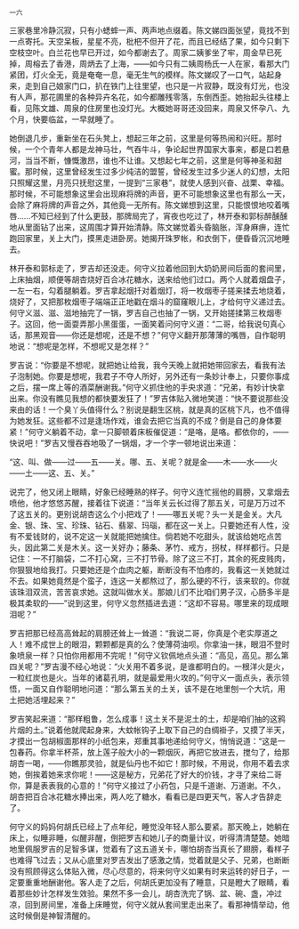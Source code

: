     一六 

   三家巷里冷静沉寂，只有小蟋蟀一声、两声地点缀着。陈文娣四面张望，竟找不到一点寄托。天空呆板，星星不亮，枇杷不但开了花，而且已经结了果，如今只剩下空枝空叶。白兰花也早已开过，如今都谢去了。周家二姨爹坐了牢，周金早已死掉，周榕去了香港，周炳去了上海，——如今只有二姨周杨氏一人在家，看那大门紧团，灯火全无，竟是奄奄一息，毫无生气的模样。陈文娣叹了一口气，站起身来，走到自己娘家门口，扒在铁门上往里望，也只是一片寂静，既没有灯光，也没有人声，那花圃里的各种异卉名花，如今都雕残零落，东倒西歪。她抬起头往楼上看，见陈文雄、周泉的住房里也没灯光。大概她哥哥还没回来，周泉又怀孕八、九个月，快要临盆，一早就睡了。

   她倒退几步，重新坐在石头凳上，想起三年之前，这里是何等热闹和兴旺。那时候，一个个青年人都是龙神马壮，气吞牛斗，争论起世界国家大事来，都是口若悬河，当当不断，慷慨激昂，谁也不让谁。又想起七年之前，这里是何等神圣和甜蜜。那时候，这里曾经发生过多少纯洁的盟誓，曾经发生过多少迷人的幻想，太阳只照耀这里，月亮只抚慰这里，一提到“三家巷”，就使人感到兴奋、战栗、幸福。那时候，不可能想象这里会出现麻将牌的声音，更不可能想象这里也有那么一天，会除了麻将牌的声音之外，其他竟一无所有。陈文娣想到这里，只能恨恨地咬着嘴唇……不知已经到了什么更鼓，那牌局完了，宵夜也吃过了，林开泰和郭标醉醺醺地从里面钻了出来，这周围才算开始清静。陈文娣觉着头昏脑胀，浑身麻痹，连忙跑回家里，关上大门，摸黑走进卧房。她揭开珠罗帐，和衣倒下，便昏昏沉沉地睡去。

   林开泰和郭标走了，罗吉却还没走。何守义拉着他回到大奶奶房间后面的套间里，上床抽烟，顺便等胡杏烧好百合冰花糖水，送来给他们过口。两个人就着烟盘子，一左一右，勾着腿躺着。罗吉拿起烟扦对着烟灯，将一枚烟枣子搓来揉去地烧着，烧好了，又把那枚烟枣子端端正正地戳在烟斗的窟窿眼儿上，才给何守义递过去。何守义滋、滋、滋地抽完了一锅，罗吉自己也抽了一锅，又开始搓揉第三枚烟枣子。这回，他一面耍弄那小黑蛋蛋，一面笑着问何守义道：“二哥，给我说句真心话，那黑观音——你还是想呢，还是不想？”何守义翻开那薄薄的嘴唇，自作聪明地说：“想呢是怎样，不想呢又是怎样？”

   罗吉说：“你要是不想呢，就把她让给我，我今天晚上就把她带回家去，看我有法子泡制她。你要是想呢，我君子不夺人所好，另外还有一条妙计奉上，只要你事成之后，摆一席上等的酒菜酬谢我。”何守义抓住他的手央求道：“兄弟，有妙计快拿出来。你没有瞧见我想的都快要发狂了！”罗吉体贴入微地笑道：“快不要说那些没来由的话！一个臭丫头值得什么？别说是翻生区桃，就是真的区桃下凡，也不值得为她发狂。这些都不过是逢场作戏，谁会去把它当真的不成？倒是自己的身体要紧！”何守义躺着不动，拿一只脚顿着床板催促道：“是咯，是咯。都依你的，——快说吧！”罗吉又慢吞吞地吸了一锅烟，才一个字一顿地说出来道：

   “这、叫、做——过——五——关。哪、五、关呢？就是金——木——水——火——土——这、五、关。”

   说完了，他又闭上眼睛，好象已经睡熟的样子。何守义连忙摇他的肩膀，又拿烟去喷他，他才悠悠苏醒，接着往下说道：“当年关云长过得了那五关，可是万万过不了这五关的。更别说胡杏这么个小把戏了！——哪五关呢？头一关是金关。大凡金、银、珠、宝、珍珠、钻石、翡翠、玛瑙，都在这一关上。只要她还有人性，没有不爱钱财的，说不定这一关就能把她擒住。倘若她不吃甜头，就该给她吃点苦头，因此第二关是木关。这一关好办；藤条、茅竹、戒方，拐杖，样样都行。只是记住：一不打脑袋，二不打心窝，三不打节骨。除了这三不打，其余的死皮贱肉，你狠狠地给我打。只要她还是个血肉之躯，断断没有不怕疼的，我看这一关她就过不去。如果她竟然是个蛮子，连这一关都熬过了，那么硬的不行，该来软的。你就该珠泪双流，苦苦哀求她。这就叫做水关。那娘儿们不比咱们男子汉，心肠多半是极其柔软的——”说到这里，何守义忽然插进去道：“这却不容易。哪里来的现成眼泪呢？”

   罗吉把那已经高高耸起的肩膀还耸上一耸道：“我说二哥，你真是个老实厚道之人！难不成世上的眼泪，颗颗都是真的么？使薄荷油呗。你拿油一抹，眼泪不登时象喷泉一样？只怕你用都用不完呢！”何守义钦佩地点头道：“高见，高见。那么第四关呢？”罗吉漫不经心地说：“火关用不着多说，是谁都明白的。一根洋火是火，一粒红炭也是火。当年的诸葛孔明，就是最爱用火攻的。”何守义一面点头，表示领悟，一面又自作聪明地问道：“那么第五关的土关，该不是在地里刨一个大坑，用土把她活埋起来？”

   罗吉笑起来道：“那样粗鲁，怎么成事！这土关不是泥土的土，却是咱们抽的这鸦片烟的土。”说着他就爬起身来，大蚊帐钩子上取下自己的白绸褂子，又摸了半天，才摸出一包胡椒面那样的小纸包来，郑重其事地递给何守义，悄悄说道：“这是一包春药。你拿半杯茶，放上莲子般大小的一颗烟灰，再把它放进去，搅匀了，给那胡杏一喝，——你瞧那灵验，就是仙丹也不如它！那时候，不用说，你用不着去求她，倒挨着她来求你呢！——这是秘方，兄弟花了好大的价钱，才寻了来给二哥你，算是表表我的心意的！”何守义接过了小药包，只是千道谢、万道谢。不久，胡杏把百合冰花糖水捧出来，两人吃了糖水，看看已是四更天气，客人才告辞走了。

   何守义的妈妈何胡氏已经上了点年纪，睡觉没年轻人那么要紧。那天晚上，她躺在床上，似睡非睡，似醒非醒，倒把罗吉和她儿子的商量计议，听得清清楚楚。她暗地里佩服罗吉的足智多谋，觉着有了这五道关卡，哪怕胡杏当真长了翅膀，看样子也难得飞过去；又从心底里对罗吉发出了感激之情，觉着就是父子、兄弟，也断断没有照顾得这么体贴入微，尽心尽意的，将来何守义如果有时来运转的好日子，一定要重重地酬谢他。客人走了之后，何胡氏更加没有了睡意，只是瞪大了眼睛，看着那些妙计怎样发生效验。果然不多一会儿，胡杏洗完了锅、盆、碗、盏，冲过凉，回到房间里，准备上床睡觉，何守义就从套间里走出来了。看那神情举动，他这时候倒是神智清醒的。

